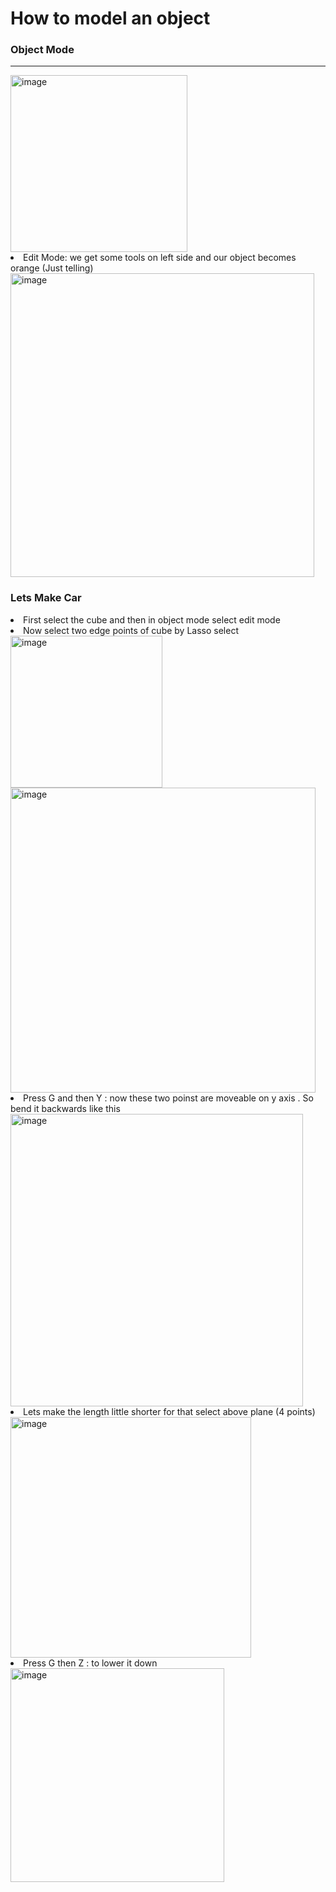 # How to model an object
<h3>Object Mode</h3>
<hr>
<img width="283" alt="image" src="https://github.com/aditimahabole/DSA-SQL-PYTHON-ALL-TECH-STUFF/assets/78752342/5a154382-daea-421a-a31d-db418ca479ee">
<li>Edit Mode: we get some tools on left side and our object becomes orange (Just telling)</li>

<img width="486" alt="image" src="https://github.com/aditimahabole/DSA-SQL-PYTHON-ALL-TECH-STUFF/assets/78752342/98f3ed7b-fc53-4b13-af9a-c42bd9a0ca30">
<h3>Lets Make Car</h3>
<li>First select the cube and then in object mode select edit mode</li>
<li>Now select two edge points of cube by Lasso select</li>

<img width="243" alt="image" src="https://github.com/aditimahabole/DSA-SQL-PYTHON-ALL-TECH-STUFF/assets/78752342/0e1f702d-79d2-413c-b922-b6a64dc8c7e4">
<img width="488" alt="image" src="https://github.com/aditimahabole/DSA-SQL-PYTHON-ALL-TECH-STUFF/assets/78752342/837f3cf2-cf88-4c88-8d14-548ddc936c4e">

<li>Press G and then Y : now these two poinst are moveable on y axis . So bend it backwards like this</li>

<img width="468" alt="image" src="https://github.com/aditimahabole/DSA-SQL-PYTHON-ALL-TECH-STUFF/assets/78752342/27eb59a7-5e36-42a7-ab39-ecd67f79baed">

<li>Lets make the length little shorter for that select above plane (4 points)</li>
<img width="385" alt="image" src="https://github.com/aditimahabole/DSA-SQL-PYTHON-ALL-TECH-STUFF/assets/78752342/594885c6-b40e-4559-a02f-989ef479955e">
<li>Press G then Z : to lower  it down </li>

<img width="342" alt="image" src="https://github.com/aditimahabole/DSA-SQL-PYTHON-ALL-TECH-STUFF/assets/78752342/458e6533-4a88-4202-8915-7df7af47fb1a">







